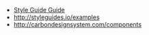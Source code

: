 - [Style Guide Guide](http://bradfrost.github.io/style-guide-guide/)
- http://styleguides.io/examples
- http://carbondesignsystem.com/components
